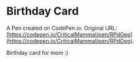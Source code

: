 # Birthday Card

A Pen created on CodePen.io. Original URL: [https://codepen.io/CriticalMammal/pen/RPdOep](https://codepen.io/CriticalMammal/pen/RPdOep).

Birthday card for mom :)
